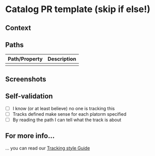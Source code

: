 # Catalog PR template (skip if else!)  

## Context  
[//]: # (Explain the context of your tracks so we can help you better)  

## Paths  
[//]: # (Describe the paths or properties you are adding)  

| Path/Property | Description |
|---------------|-------------|
|  |  |


## Screenshots  
[//]: # (Screenshots showing the view or the flow to be tracked are much appreciated!)  

## Self-validation  
[//]: # (Does your track check the following?)  

- [ ] I know (or at least believe) no one is tracking this  
- [ ] Tracks defined make sense for each platorm specified   
- [ ] By reading the path I can tell what the track is about  

## For more info...  
... you can read our [Tracking style Guide](https://github.com/mercadolibre/melidata-catalog/wiki/Tracking-Style-Guide)
